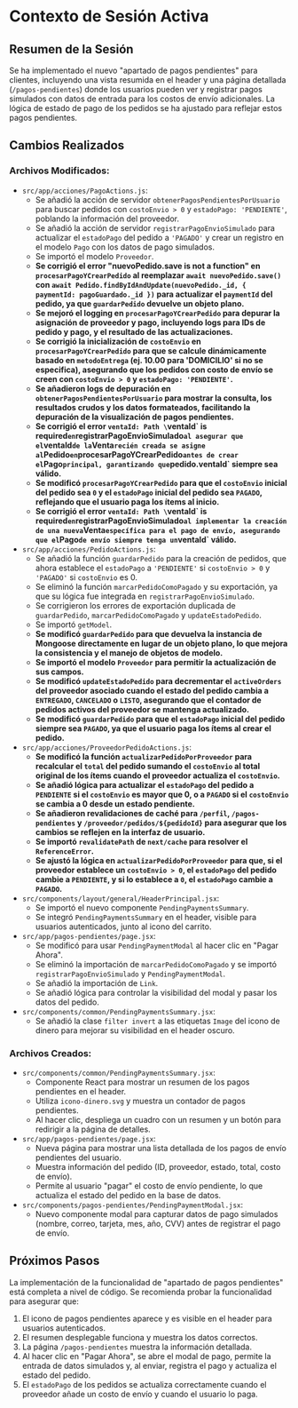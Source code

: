 # Contexto de Sesión Activa

## Resumen de la Sesión
Se ha implementado el nuevo "apartado de pagos pendientes" para clientes, incluyendo una vista resumida en el header y una página detallada (`/pagos-pendientes`) donde los usuarios pueden ver y registrar pagos simulados con datos de entrada para los costos de envío adicionales. La lógica de estado de pago de los pedidos se ha ajustado para reflejar estos pagos pendientes.

## Cambios Realizados

### Archivos Modificados:
*   `src/app/acciones/PagoActions.js`:
    *   Se añadió la acción de servidor `obtenerPagosPendientesPorUsuario` para buscar pedidos con `costoEnvio > 0` y `estadoPago: 'PENDIENTE'`, poblando la información del proveedor.
    *   Se añadió la acción de servidor `registrarPagoEnvioSimulado` para actualizar el `estadoPago` del pedido a `'PAGADO'` y crear un registro en el modelo `Pago` con los datos de pago simulados.
    *   Se importó el modelo `Proveedor`.
    *   **Se corrigió el error "nuevoPedido.save is not a function" en `procesarPagoYCrearPedido` al reemplazar `await nuevoPedido.save()` con `await Pedido.findByIdAndUpdate(nuevoPedido._id, { paymentId: pagoGuardado._id })` para actualizar el `paymentId` del pedido, ya que `guardarPedido` devuelve un objeto plano.**
    *   **Se mejoró el logging en `procesarPagoYCrearPedido` para depurar la asignación de proveedor y pago, incluyendo logs para IDs de pedido y pago, y el resultado de las actualizaciones.**
    *   **Se corrigió la inicialización de `costoEnvio` en `procesarPagoYCrearPedido` para que se calcule dinámicamente basado en `metodoEntrega` (ej. 10.00 para 'DOMICILIO' si no se especifica), asegurando que los pedidos con costo de envío se creen con `costoEnvio > 0` y `estadoPago: 'PENDIENTE'`.**
    *   **Se añadieron logs de depuración en `obtenerPagosPendientesPorUsuario` para mostrar la consulta, los resultados crudos y los datos formateados, facilitando la depuración de la visualización de pagos pendientes.**
    *   **Se corrigió el error `ventaId: Path \`ventaId\` is required` en `registrarPagoEnvioSimulado` al asegurar que el `ventaId` de la `Venta` recién creada se asigne al `Pedido` en `procesarPagoYCrearPedido` antes de crear el `Pago` principal, garantizando que `pedido.ventaId` siempre sea válido.**
    *   **Se modificó `procesarPagoYCrearPedido` para que el `costoEnvio` inicial del pedido sea `0` y el `estadoPago` inicial del pedido sea `PAGADO`, reflejando que el usuario paga los ítems al inicio.**
    *   **Se corrigió el error `ventaId: Path \`ventaId\` is required` en `registrarPagoEnvioSimulado` al implementar la creación de una nueva `Venta` específica para el pago de envío, asegurando que el `Pago` de envío siempre tenga un `ventaId` válido.**
*   `src/app/acciones/PedidoActions.js`:
    *   Se añadió la función `guardarPedido` para la creación de pedidos, que ahora establece el `estadoPago` a `'PENDIENTE'` si `costoEnvio > 0` y `'PAGADO'` si `costoEnvio` es 0.
    *   Se eliminó la función `marcarPedidoComoPagado` y su exportación, ya que su lógica fue integrada en `registrarPagoEnvioSimulado`.
    *   Se corrigieron los errores de exportación duplicada de `guardarPedido`, `marcarPedidoComoPagado` y `updateEstadoPedido`.
    *   Se importó `getModel`.
    *   **Se modificó `guardarPedido` para que devuelva la instancia de Mongoose directamente en lugar de un objeto plano, lo que mejora la consistencia y el manejo de objetos de modelo.**
    *   **Se importó el modelo `Proveedor` para permitir la actualización de sus campos.**
    *   **Se modificó `updateEstadoPedido` para decrementar el `activeOrders` del proveedor asociado cuando el estado del pedido cambia a `ENTREGADO`, `CANCELADO` o `LISTO`, asegurando que el contador de pedidos activos del proveedor se mantenga actualizado.**
    *   **Se modificó `guardarPedido` para que el `estadoPago` inicial del pedido siempre sea `PAGADO`, ya que el usuario paga los ítems al crear el pedido.**
*   `src/app/acciones/ProveedorPedidoActions.js`:
    *   **Se modificó la función `actualizarPedidoPorProveedor` para recalcular el `total` del pedido sumando el `costoEnvio` al total original de los ítems cuando el proveedor actualiza el `costoEnvio`.**
    *   **Se añadió lógica para actualizar el `estadoPago` del pedido a `PENDIENTE` si el `costoEnvio` es mayor que 0, o a `PAGADO` si el `costoEnvio` se cambia a 0 desde un estado pendiente.**
    *   **Se añadieron revalidaciones de caché para `/perfil`, `/pagos-pendientes` y `/proveedor/pedidos/${pedidoId}` para asegurar que los cambios se reflejen en la interfaz de usuario.**
    *   **Se importó `revalidatePath` de `next/cache` para resolver el `ReferenceError`.**
    *   **Se ajustó la lógica en `actualizarPedidoPorProveedor` para que, si el proveedor establece un `costoEnvio > 0`, el `estadoPago` del pedido cambie a `PENDIENTE`, y si lo establece a `0`, el `estadoPago` cambie a `PAGADO`.**
*   `src/components/layout/general/HeaderPrincipal.jsx`:
    *   Se importó el nuevo componente `PendingPaymentsSummary`.
    *   Se integró `PendingPaymentsSummary` en el header, visible para usuarios autenticados, junto al icono del carrito.
*   `src/app/pagos-pendientes/page.jsx`:
    *   Se modificó para usar `PendingPaymentModal` al hacer clic en "Pagar Ahora".
    *   Se eliminó la importación de `marcarPedidoComoPagado` y se importó `registrarPagoEnvioSimulado` y `PendingPaymentModal`.
    *   Se añadió la importación de `Link`.
    *   Se añadió lógica para controlar la visibilidad del modal y pasar los datos del pedido.
*   `src/components/common/PendingPaymentsSummary.jsx`:
    *   Se añadió la clase `filter invert` a las etiquetas `Image` del icono de dinero para mejorar su visibilidad en el header oscuro.

### Archivos Creados:
*   `src/components/common/PendingPaymentsSummary.jsx`:
    *   Componente React para mostrar un resumen de los pagos pendientes en el header.
    *   Utiliza `icono-dinero.svg` y muestra un contador de pagos pendientes.
    *   Al hacer clic, despliega un cuadro con un resumen y un botón para redirigir a la página de detalles.
*   `src/app/pagos-pendientes/page.jsx`:
    *   Nueva página para mostrar una lista detallada de los pagos de envío pendientes del usuario.
    *   Muestra información del pedido (ID, proveedor, estado, total, costo de envío).
    *   Permite al usuario "pagar" el costo de envío pendiente, lo que actualiza el estado del pedido en la base de datos.
*   `src/components/pagos-pendientes/PendingPaymentModal.jsx`:
    *   Nuevo componente modal para capturar datos de pago simulados (nombre, correo, tarjeta, mes, año, CVV) antes de registrar el pago de envío.

## Próximos Pasos
La implementación de la funcionalidad de "apartado de pagos pendientes" está completa a nivel de código. Se recomienda probar la funcionalidad para asegurar que:
1.  El icono de pagos pendientes aparece y es visible en el header para usuarios autenticados.
2.  El resumen desplegable funciona y muestra los datos correctos.
3.  La página `/pagos-pendientes` muestra la información detallada.
4.  Al hacer clic en "Pagar Ahora", se abre el modal de pago, permite la entrada de datos simulados y, al enviar, registra el pago y actualiza el estado del pedido.
5.  El `estadoPago` de los pedidos se actualiza correctamente cuando el proveedor añade un costo de envío y cuando el usuario lo paga.
